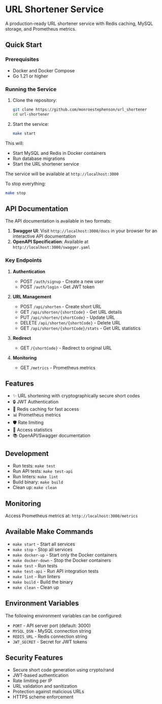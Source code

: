 # URL Shortener Service

A production-ready URL shortener service with Redis caching, MySQL storage, and Prometheus metrics.

## Quick Start

### Prerequisites

- Docker and Docker Compose
- Go 1.21 or higher

### Running the Service

1. Clone the repository:
   ```bash
   git clone https://github.com/monroestephenson/url_shortener
   cd url-shortener
   ```

2. Start the service:
   ```bash
   make start
   ```

This will:
- Start MySQL and Redis in Docker containers
- Run database migrations
- Start the URL shortener service

The service will be available at `http://localhost:3000`

To stop everything:
```bash
make stop
```

## API Documentation

The API documentation is available in two formats:

1. **Swagger UI**: Visit `http://localhost:3000/docs` in your browser for an interactive API documentation
2. **OpenAPI Specification**: Available at `http://localhost:3000/swagger.yaml`

### Key Endpoints

1. **Authentication**
   - POST `/auth/signup` - Create a new user
   - POST `/auth/login` - Get JWT token

2. **URL Management**
   - POST `/api/shorten` - Create short URL
   - GET `/api/shorten/{shortCode}` - Get URL details
   - PUT `/api/shorten/{shortCode}` - Update URL
   - DELETE `/api/shorten/{shortCode}` - Delete URL
   - GET `/api/shorten/{shortCode}/stats` - Get URL statistics

3. **Redirect**
   - GET `/{shortCode}` - Redirect to original URL

4. **Monitoring**
   - GET `/metrics` - Prometheus metrics

## Features

- ✨ URL shortening with cryptographically secure short codes
- 🔒 JWT Authentication
- 🚀 Redis caching for fast access
- 📊 Prometheus metrics
- 🛡️ Rate limiting
- 📝 Access statistics
- 📚 OpenAPI/Swagger documentation

## Development

- Run tests: `make test`
- Run API tests: `make test-api`
- Run linters: `make lint`
- Build binary: `make build`
- Clean up: `make clean`

## Monitoring

Access Prometheus metrics at: `http://localhost:3000/metrics`

## Available Make Commands

- `make start` - Start all services
- `make stop` - Stop all services
- `make docker-up` - Start only the Docker containers
- `make docker-down` - Stop the Docker containers
- `make test` - Run tests
- `make test-api` - Run API integration tests
- `make lint` - Run linters
- `make build` - Build the binary
- `make clean` - Clean up

## Environment Variables

The following environment variables can be configured:

- `PORT` - API server port (default: 3000)
- `MYSQL_DSN` - MySQL connection string
- `REDIS_URL` - Redis connection string
- `JWT_SECRET` - Secret for JWT tokens

## Security Features

- Secure short code generation using crypto/rand
- JWT-based authentication
- Rate limiting per IP
- URL validation and sanitization
- Protection against malicious URLs
- HTTPS scheme enforcement
